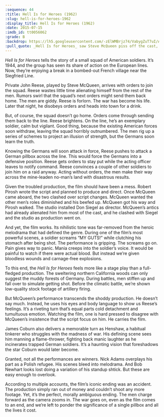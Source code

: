 ```yaml
---
:sequence: 44
:title: Hell Is for Heroes (1962)
:slug: hell-is-for-heroes-1962
:display_title: Hell Is for Heroes (1962)
:date: 2015-07-15
:imdb_id: tt0056062
:grade: B
:backdrop: https://lh5.googleusercontent.com/-zElWMBrjz74/VabygZuT7uI/AAAAAAAAC3o/5M9XI1OPCxk/w1000-rj/hell-is-for-heroes-1962.jpg
:pull_quote: _Hell Is for Heroes_ saw Steve McQueen piss off the cast, crew and studio, yet still make a good movie.
---
```

_Hell Is for Heroes_ tells the story of a small squad of American soldiers. It’s 1944, and the group has seen its share of action on the European lines. Now, they’re enjoying a break in a bombed-out French village near the Siegfried Line. 

Private John Reese, played by Steve McQueen, arrives with orders to join the squad. Reese wastes little time alienating himself from the rest of the men. Rumors swirl that the squad’s next orders might send them back home. The men are giddy. Reese is forlorn. The war has become his life. Later that night, he disobeys orders and heads into town for a drink. 

But, of course, the squad doesn’t go home. Orders come through sending them back to the line. Reese brightens. On the line, he’s an exemplary soldier, calm but vigilant. Good thing, because the existing American forces soon withdraw, leaving the squad horribly outnumbered. The men rig up a series of schemes to project an illusion of strength, but the Germans soon learn the truth.

Knowing the Germans will soon attack in force, Reese pushes to attack a German pillbox across the line. This would force the Germans into a defensive position. Reese gets orders to stay put while the acting officer leaves to notify command. Reese convinces a couple of other soldiers to join him on a raid anyway. Acting without orders, the men make their way across the mine-leaden no-man’s land with disastrous results.

Given the troubled production, the film should have been a mess. Robert Pirosh wrote the script and planned to produce and direct. Once McQueen came aboard, the two clashed over script changes. McQueen wanted the other men’s roles diminished and his beefed up. McQueen got his way and Pirosh walked. The studio installed Don Siegel as director. McQueen’s antics had already alienated him from most of the cast, and he clashed with Siegel and the studio as production went on.

And yet, the film works. Its nihilistic tone was far-removed from the heroic melodrama that had defined the genre. During one of the film’s most powerful scenes, a soldier screams “MY GUTS!” while clutching his stomach after being shot. The performance is gripping. The screams go on. Pain gives way to panic. Mania creeps into the soldier’s voice. It would be painful to watch if there were actual blood. But instead we’re given bloodless wounds and carnage-free explosions. 

To this end, the _Hell Is for Heroes_ feels more like a stage play than a full-fledged production. The sweltering northern California woods can only suggest the muddy forests of Germany. During battles, men stiffen up and fall over to simulate getting shot. Before the climatic battle, we’re shown low-quality stock footage of artillery firing.

But McQueen’s performance transcends the shoddy production. He doesn’t say much. Instead, he uses his eyes and body language to show us Reese’s feelings. It’s a riveting turn that’s equal parts cold detachment and tumultuous emotion. Watching the film, one is hard pressed to disagree with McQueen’s insistence that the script focus on him. He carries the film.

James Coburn also delivers a memorable turn as Henshaw, a habitual tinkerer who struggles with the madness of war. His defining scene sees him manning a flame-thrower, fighting back manic laughter as he incinerates trapped German soldiers. It’s a haunting vision that foreshadows the star Coburn would later become.

Granted, not all the performances are winners. Nick Adams overplays his part as a Polish refugee. His scenes bleed into melodrama. And Bob Newhart looks lost doing a variation of his standup shtick. But these are easy enough to overlook.

According to multiple accounts, the film’s iconic ending was an accident. The production simply ran out of money and couldn’t shoot any more footage. Yet, it’s the perfect, morally ambiguous ending. The men charge forward as the camera zooms in. The war goes on, even as the film comes to an end, and we’re left to ponder the significance of a single pillbox and all the lives it cost. 
